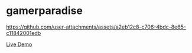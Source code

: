 # gamerparadise
https://github.com/user-attachments/assets/a2eb12c8-c706-4bdc-8e65-c11842001edb


[Live Demo](https://tubaNkara.github.io/Gamer-Paradise)
